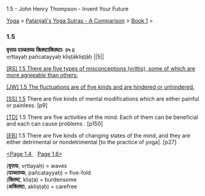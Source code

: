 1.5 - John Henry Thompson - Invent Your Future   
    

[Yoga](../../../yoga.md)‎ > ‎[Patanjali's Yoga Sutras - A Comparison](../../patanjani.md)‎ > ‎[Book 1](../book-1.md)‎ > ‎

### 1.5

**वृत्तयः पञ्चतय्यः क्लिष्टाक्लिष्टाः ॥५॥**  
vṛttayaḥ pañcatayyaḥ kliṣṭākliṣṭāḥ ||5||  
  
  
[\[RS\] 1.5 There are five types of misconceptions (vrittis), some of which are more agreeable than others:](http://www.ashtangayoga.info/philosophy/yoga-sutra-patanjali/chapter-1/item/vrittayah-panchatayyah-klishtaklishtah-5/)  
  
[\[JW\] 1.5 The fluctuations are of five kinds and are hindered or unhindered.](http://books.google.com/books?id=YzFImjtOxUwC&pg=PA17&ci=93%2C670%2C731%2C54&source=bookclip)  
  
[\[SS\] 1.5](http://www.amazon.com/Yoga-Sutras-Patanjali-Commentary-Satchidananda/dp/0932040381) There are five kinds of mental modifications which are either painful or painless. \[p9\]  
  
[\[TD\]](http://www.amazon.com/Heart-Yoga-Developing-Personal-Practice/dp/089281764X/ref=sr_1_5?ie=UTF8&qid=1326228195&sr=8-5) 1.5 There are five activities of the mind. Each of them can be beneficial and each can cause problems . \[p150\]  
  
[\[EB\]](http://www.amazon.com/Yoga-Sutras-Patanjali-Translation-Commentary/dp/0865477361/ref=sr_1_1?ie=UTF8&s=books&qid=1250508322&sr=1-1) 1.5 There are five kinds of changing states of the mind, and they are either detrimental or nondetrimental \[to the practice of yoga\]. \[p27\]  
  
[<Page 1.4](14.md)[ ](14.md)   [Page 1.6>](16.md)  
  

  

(**वृत्तयः**, vṛttayaḥ) = waves  
(**पञ्चतय्यः**, pañcatayyaḥ) = five-fold  
(**क्लिष्ट**, kliṣṭa) = burdensome  
(**अक्लिष्टः**, akliṣṭaḥ) = carefree

